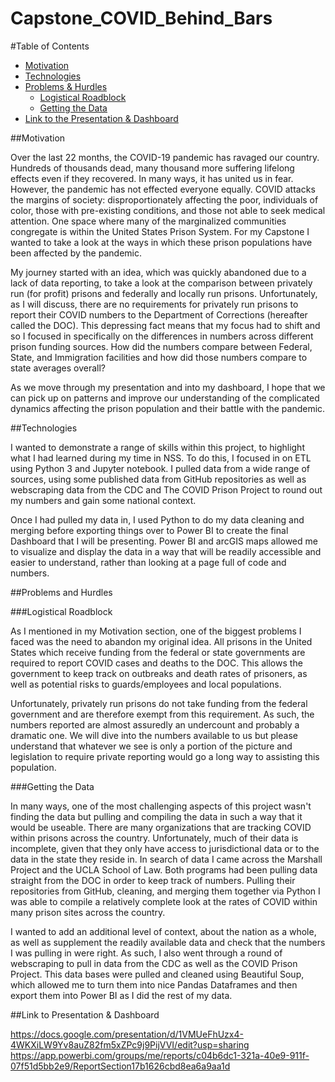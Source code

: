 # Capstone_COVID_Behind_Bars

#Table of Contents

- [Motivation](#Motivation)
- [Technologies](#Technologies)
- [Problems & Hurdles](#Problems-&-Hurdles)
  * [Logistical Roadblock](#Logistical-Roadblock)
  * [Getting the Data](#Getting-the-Data)
 - [Link to the Presentation & Dashboard](#Link-to-the-Dashboard)


##Motivation

Over the last 22 months, the COVID-19 pandemic has ravaged our country. Hundreds of thousands dead, many thousand more suffering lifelong effects even if they recovered. In many ways, it has united us in fear. However, the pandemic has not effected everyone equally. COVID attacks the margins of society: disproportionately affecting the poor, individuals of color, those with pre-existing conditions, and those not able to seek medical attention. One space where many of the marginalized communities congregate is within the United States Prison System. For my Capstone I wanted to take a look at the ways in which these prison populations have been affected by the pandemic.

My journey started with an idea, which was quickly abandoned due to a lack of data reporting, to take a look at the comparison between privately run (for profit) prisons and federally and locally run prisons. Unfortunately, as I will discuss, there are no requirements for privately run prisons to report their COVID numbers to the Department of Corrections (hereafter called the DOC). This depressing fact means that my focus had to shift and so I focused in specifically on the differences in numbers across different prison funding sources. How did the numbers compare between Federal, State, and Immigration facilities and how did those numbers compare to state averages overall?

As we move through my presentation and into my dashboard, I hope that we can pick up on patterns and improve our understanding of the complicated dynamics affecting the prison population and their battle with the pandemic.

##Technologies

I wanted to demonstrate a range of skills within this project, to highlight what I had learned during my time in NSS. To do this, I focused in on ETL using Python 3 and Jupyter notebook. I pulled data from a wide range of sources, using some published data from GitHub repositories as well as webscraping data from the CDC and The COVID Prison Project to round out my numbers and gain some national context.

Once I had pulled my data in, I used Python to do my data cleaning and merging before exporting things over to Power BI to create the final Dashboard that I will be presenting. Power BI and arcGIS maps allowed me to visualize and display the data in a way that will be readily accessible and easier to understand, rather than looking at a page full of code and numbers.

##Problems and Hurdles

###Logistical Roadblock

As I mentioned in my Motivation section, one of the biggest problems I faced was the need to abandon my original idea. All prisons in the United States which receive funding from the federal or state governments are required to report COVID cases and deaths to the DOC. This allows the government to keep track on outbreaks and death rates of prisoners, as well as potential risks to guards/employees and local populations.

Unfortunately, privately run prisons do not take funding from the federal government and are therefore exempt from this requirement. As such, the numbers reported are almost assuredly an undercount and probably a dramatic one. We will dive into the numbers available to us but please understand that whatever we see is only a portion of the picture and legislation to require private reporting would go a long way to assisting this population.

###Getting the Data

In many ways, one of the most challenging aspects of this project wasn't finding the data but pulling and compiling the data in such a way that it would be useable. There are many organizations that are tracking COVID within prisons across the country. Unfortunately, much of their data is incomplete, given that they only have access to jurisdictional data or to the data in the state they reside in. In search of data I came across the Marshall Project and the UCLA School of Law. Both programs had been pulling data straight from the DOC in order to keep track of numbers. Pulling their repositories from GitHub, cleaning, and merging them together via Python I was able to compile a relatively complete look at the rates of COVID within many prison sites across the country.

I wanted to add an additional level of context, about the nation as a whole, as well as supplement the readily available data and check that the numbers I was pulling in were right. As such, I also went through a round of webscraping to pull in data from the CDC as well as the COVID Prison Project. This data bases were pulled and cleaned using Beautiful Soup, which allowed me to turn them into nice Pandas Dataframes and then export them into Power BI as I did the rest of my data.

##Link to Presentation & Dashboard

https://docs.google.com/presentation/d/1VMUeFhUzx4-4WKXiLW9Yv8auZ82fm5xZPc9j9PijVVI/edit?usp=sharing
https://app.powerbi.com/groups/me/reports/c04b6dc1-321a-40e9-911f-07f51d5bb2e9/ReportSection17b1626cbd8ea6a9aa1d
